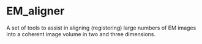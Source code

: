 # EM_aligner
A set of tools to assist in aligning (registering) large numbers of EM images into a coherent image volume in two and three dimensions.
